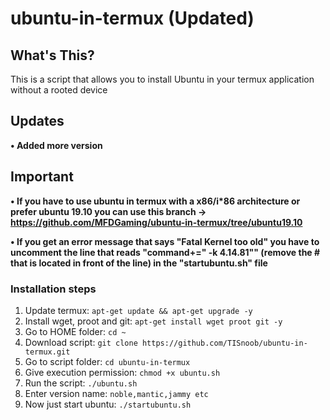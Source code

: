 # ubuntu-in-termux (Updated)


## What's This?

This is a script that allows you to install Ubuntu in your termux application without a rooted device

## Updates

**• Added more version**

## Important

**• If you have to use ubuntu in termux with a x86/i\*86 architecture or prefer ubuntu 19.10 you can use this branch -> https://github.com/MFDGaming/ubuntu-in-termux/tree/ubuntu19.10**

**• If you get an error message that says "Fatal Kernel too old" you have to uncomment the line that reads "command+=" -k 4.14.81"" (remove the # that is located in front of the line) in the "startubuntu.sh" file**

### Installation steps

1. Update termux: `apt-get update && apt-get upgrade -y`
2. Install wget, proot and git: `apt-get install wget proot git -y`
3. Go to HOME folder: `cd ~`
4. Download script: `git clone https://github.com/TISnoob/ubuntu-in-termux.git`
5. Go to script folder: `cd ubuntu-in-termux`
6. Give execution permission: `chmod +x ubuntu.sh`
7. Run the script: `./ubuntu.sh`
8. Enter version name: `noble,mantic,jammy etc`
9. Now just start ubuntu: `./startubuntu.sh`
